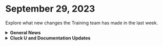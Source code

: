 # September 29, 2023

Explore what new changes the Training team has made in the last week.

<details>

<summary><strong>General News</strong></summary>

* Game Tip for the Week: Prepare yourself for the onslaught of games coming in October like Spider-Man 2, Super Mario Wonder, Forza, and Assassin's Creed Mirage! Hope you've finished more than 10% of Baldur's Gate and Starfield! poor Adam will catch up one day...
* Shoutouts to everyone who joined us in training this week! We appreciate your feedback as we continue to build out new training experiences. We'll be at it again next week with the same bat time, and same bat channels:
  * Mondays: Rewst 101 @ 12pm EST + Rewst 104 @ 1:15pm EST
  * Tuesdays: Rewst 102 @ 12pm EST + Rewst 105 @ 1:15pm EST
  * Wednesdays: Rewst 103 @ 12pm EST + Rewst 106 @ 1:15pm EST
  * Thursdays: ROC AMA @ 11am EST
* Join us in our new [Cluck-U Discord channel](https://discord.com/channels/936789089703845988/1121465945295167588) if you have any questions, comments, or concerns!

</details>

<details>

<summary><strong>Cluck U and Documentation Updates</strong></summary>

**Cluck University**

* Minor fixes to steps in Cluck U exercise steps based on feedback.
* Updated the [Hello World](../../cluck-university/getting-started/hello-world.md) exercise steps for clarity.

**Documentation**

* [Open Mic - September 22nd Video and Page Added](../roc-open-mics/2023-roc-open-mics/september-22-2023-efficient-onboarding-custom-integrations-and-sql-magic.md)
* Shoutouts to Kevin Grube and Kelvin for contributing to the docs this week! For those who missed it, we're building out the ability to contribute to our docs, [starting with updates and fixes](../../community-corner/how-to-contribute/).&#x20;
* Updates and Fixes
  * Updated the URL note on the [Connectwise Pod Configuration](../../documentation/integrations/psa/connectwise-manage/pod-configuration.md) page.
  * Added note about post-modification behavior note on [Best Practices for Microsoft Integrations](../../documentation/integrations/cloud/microsoft-cloud-integration-bundle/authorization-best-practices.md)
  * Added Read-only information on the [How to Add or Remove Users](../../documentation/user-management/how-to-add-and-remove-users.md) and [Roles](../../documentation/user-management/roles.md) pages.
  * Updated the Bring Your Own Database script on the [Database Integration Setup](../../documentation/integrations/database/database-integration-setup.md) page.

</details>
